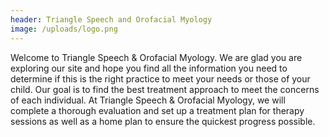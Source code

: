 ```yaml
---
header: Triangle Speech and Orofacial Myology
image: /uploads/logo.png
---
```

Welcome to Triangle Speech & Orofacial Myology. We are glad you are exploring our site and hope you find all the information you need to determine if this is the right practice to meet your needs or those of your child. Our goal is to find the best treatment approach to meet the concerns of each individual. At Triangle Speech & Orofacial Myology, we will complete a thorough evaluation and set up a treatment plan for therapy sessions as well as a home plan to ensure the quickest progress possible.